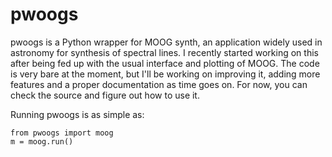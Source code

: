 # pwoogs
pwoogs is a Python wrapper for MOOG synth, an application widely used in astronomy for synthesis of spectral lines. I recently started working on this after being fed up with the usual interface and plotting of MOOG. The code is very bare at the moment, but I'll be working on improving it, adding more features and a proper documentation as time goes on. For now, you can check the source and figure out how to use it.

Running pwoogs is as simple as:

    from pwoogs import moog
    m = moog.run()
